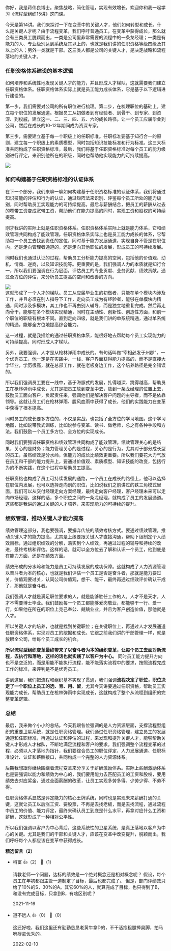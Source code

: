你好，我是蒋伟良博士。聚焦战略，简化管理，实现有效增长。欢迎你和我一起学习《流程型组织15讲》这门课。

今天是第14讲。我们来探讨一下在变革中的关键人才，他们如何转型和成长。什么是关键人才呢？由于流程变革，我们呼吁普通员工，在变革中获得成长，那么就会有三类员工脱颖而出，一类是公司里非常需要的流程中的一条龙经理；一类是有能力的人、专业级别达到系统及其以上的，也就是我们讲的任职资格等级四级及其以上的人；另外一类就是干部。这三类人都是公司的关键人才，是决定战略和流程落地的关键人才。

### 任职资格体系建设的基本逻辑

如何培养和系统性地发现关键人才的能力，并且形成人才梯队，这就需要我们建立任职资格体系。任职资格体系实际上就是员工能力成长体系，它是基于以下逻辑进行建设的。

第一步，我们需要对公司的所有职位进行梳理。第二步，在梳理职位的基础上，建立每个职位的发展通道。根据员工从初做者到有经验者、到骨干、到专家、到资深、到权威，建立这一、二、三、四、五、六的成长路径。让一个员工应届毕业到公司，然后在成长的10-12年期间成为资深专家。

第三步，需要建立基于每一个职级上的任职标准。任职标准要基于知行合一的原则，建立每一个职级上的素质模型，同时包括知识技能标准和行为标准。这三大标准共同构成了任职资格标准，最后，我们将基于任职资格标准对每个员工的能力级别进行评定，来识别他所在的职级，同时也帮助他实现能力的可持续提高。

![](https://static001.geekbang.org/resource/image/16/e6/160806169585f3e545f9af8fa8e119e6.png?wh=3590%2A533)

### 如何构建基于任职资格标准的认证体系

在下一个部分，我们来聊一聊如何构建基于任职资格标准的认证体系，我们将通过知识技能的评估和行为的认证，通过矩阵法来识别、评鉴每个员工所处的能力级别，同时帮助员工实现能力的可持续提高。最后与薪酬结合，把员工的薪酬从过去的窄带工资变成宽带工资，帮助他们在能力提高的同时，实现工资和股权的可持续提高。

刚才我讲的实际上就是任职资格体系。任职资格体系实际上就是能力体系，它和绩效管理共同构成了能效管理。任职资格体系实际上也是员工能力成长的体系，它帮助每一个员工去找到责任的定位，同时基于能力发展通道，实现自身不管是在职位内，还是走向管理者通道的，还是走向其他职位的发展，形成员工的可持续发展。

同时我们也通过认证的过程，帮助员工分析能力提高的空间，包括他的价值观、动机、情商、逆商，以及知识技能等。更重要的是，我们强调人力的本质就是知行合一，所以我们要强调在行为层面，评估员工的专业贡献、业务贡献、绩效贡献。通过全方位的评估，来分析员工提高的空间和改善的方向。

![](https://static001.geekbang.org/resource/image/59/59/59a1e95f3f9ebb1b405775a0ab249e59.png?wh=2700%2A1267)  
这就形成了一个人才的梯队。员工从应届毕业生的初做者，只能在单个模块内涉及工作，并且必须在别人指导下工作，走向员工成为有经验者，能够在单模块内精通，同时涉及多模块，其工作也不再由别人辅导，而是独立地重复完成。然后再走向骨干，能够在多个模块实现精通，同时在主动性、创新性、创造性方面，和前一个职位的职级有根本不同。直到走向四级，就是我们讲的单系统精通，通过单系统的精通，能够全方位地提高综合能力。

这一过程，就是我描绘的通过任职资格体系，能很好地去帮助每个员工实现能力的可持续提高，同时形成人才梯队。

另外，我要强调，人才是从枪林弹雨中成长的。有句话叫做“宰相必发于州郡”，一个优秀员工，他一定是在实践中、一线、客户界面获得能力提高的，而不是直接大学毕业，学历很高，就在总部工作，就在老板身边工作，这个培养路径是完全错误的。

所以我们强调员工要在一线中，基于海豚式的发展，扎得越深、跳得越高，帮助员工在枪林弹雨中成长，尤其是把员工放到变革中去，放到一条龙经理的位置上去，鼓励员工面向客户，负起责任来，强调他们是解决客户问题的主导者，而不是依靠领导。这就让员工们在枪林弹雨、腥风血雨中获得了成长，他们的实践能力在变革中获得了根本提高。

同时员工的成长要多方位的，不仅是实战，也包括了全方位的学习地图。这个学习地图，比如说带教式训练，比如说参与变革、读书、做老师，总之有各种手段和方法。我们鼓励一个员工多方位、全方位的实现成长。

同时我们要强调任职资格和绩效管理共同构成了能效管理。绩效管理关心的是结果，关心的是财务；能力管理关心的是过程，关心的是行为，尤其对于部分成长型的员工，虽然绩效是分水岭，但能力的成长比绩效更重要。所以我们要花大力气放在员工和干部的能力提升上，要通过价值观、素质模型、知识技能的改变，包括行为的不断实践，在这个过程中帮助员工提高。

任职资格也构成了员工可持续发展的通路，一个员工在成长的路径上，他可以选择在职位内发展，也可以选择走向别的职位，比如说我们之前讲过的铁三角模式里面，我们可以从交付经理走向方案经理，最终走向客户经理，客户经理未来可以走向市场经理，这样的话，多个职位之间的一条龙经理，就构成了员工的发展通道。这些都是我讲的通过关键的人才培养，来实现能力的可持续的提升。

### 绩效管理，推动关键人才能力提高

绩效管理这部分，我也要强调，要摒弃传统的绩效考核方式。要通过绩效管理，推动关键人才的能力提高，尤其是上级要跟关键人才直接沟通，帮助下级制定个人绩效目标，通过组织绩效的分解，落实到个人绩效，再通过过程的辅导和持续的改进，最终考核和评估。这样的话，就可以全方位去了解和认识一个员工，他到底是在能力方面，还是在绩效方面。

绩效形成的分水岭和能力是员工可持续发展的成功保障。这就构成了人力资源管理以奋斗者为本的核心，也就是我们评估一个员工是否是奋斗者，那就是能力要过关，价值观要过关，认同公司价值观，想干、能干，最终再通过绩效评价确认干成了，那他就是奋斗者。

我们强调人才就是满足职位要求的人，就是能够胜任工作的人。人才不是天才，人才不需要博士毕业。我们鼓励每一个员工都能够爱岗敬业，都能够干一行、爱一行，如果他在所在的职位上克己奉公、兢兢业业，并且为客户创造价值，那他就是人才。

所以关键人才的培养，也就是找到关键职位；在关键职位上，再通过人才发展通道任职资格体系，实现对员工的挖掘和成长。它跟之前我们讲的干部管理一样，就是放眼全公司，给每个员工成长的机会。

**所以流程型组织变革最终带来了以奋斗者为本的组织变革，让每个员工去面对新流程，去执行和落地，这样的话也就实践了以客户为中心。** 同时员工能力提升方向也不是空泛的，而是用能不能执行流程，能不能落实流程中的要求，按照流程完成工作的标准，来评判是不是优秀员工。

讲到这里，我们把流程和组织基本实现了贯通，我们强调**流程决定了职位，职位决定了一个职位上员工的选、育、用、留**，尤其今天讲要通过任职资格，帮助员工实现能力成长，帮助员工在枪林弹雨中实现成长，这就构成了整个从流程到组织的完整变革逻辑。

### 总结

最后，我来做个小小的总结。今天我跟各位强调的是人力资源层面，支撑流程型组织的重要卫星系统，就是任职资格管理。我们通过任职资格管理，建立员工的发展通道和任职标准，再通过认证和评估的过程，来发现和提升关键人才，能够帮助关键人才形成人才梯队，不断地满足流程和客户的要求。我们强调整个流程变革的过程，必须以人才落地为指针，我们要综合员工的职位评定、人力发展通道、任职标准设计、认证和薪酬接口，共同构成一个完整的人力资源体系。

后期我想跟你继续围绕着流程变革来分享关于薪酬激励体系。实际上薪酬激励体系也是要强调以能力和绩效为中心的，我们要用能力去匹配员工的工资和股权，要用绩效去对应奖金，通过全面薪酬的改革，让员工实现多劳多得、少劳少得、不劳不得。

任职资格体系显然是评定能力的核心王牌系统，同时也是实现未来薪酬打通的关键，这就让员工以后涨工资、要股票，不再是去找老板，而是去找流程，通过流程中员工的价值、能力评定，最终来确认员工到底是什么水平，再拿对应什么工资和薪酬，这就形成了一种相对公平性。

所以我们强调以客户为中心背后，这些系统性的卫星系统，是真正落地以客户为中心的关键。尤其是我们的干部和关键人才，应该在变革中改变提升，脱颖而出，我们呼吁每个人都应该在变革中获得成长。
<div><strong>精选留言（2）</strong></div><ul>
<li><span>科富</span> 👍（2） 💬（1）<p>请教老师一个问题，达标的绩效是一个绝对概念还是相对概念呢？
假设，每个员工在年初都跟主管一道制定了目标，最后也都完成了。
但是，部门评绩效只给了10%的S，30%的A。其它60%的人，就算完成了目标，也只得到了B，和没有完成目标，只拿到B，有啥区别呢？</p>2021-11-16</li><br/><li><span>道不远人</span> 👍（0） 💬（0）<p>这还好啦，我们这里还有勤勤恳恳老黄牛拿D的，不干活抱粗腿捧臭脚，拍马吮痔拿优秀的。</p>2022-02-10</li><br/>
</ul>